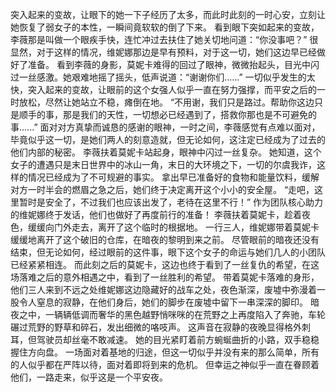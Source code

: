 突入起来的变故，让眼下的她一下子经历了太多，而此时此刻的一时心安，立刻让她恢复了弱女子的本性，一瞬间竟软软的倒了下来。
    看到眼下突如起来的变故，李薇那是叫做一个眼疾手快，连忙冲过去扶住了她关切地问道：“你没事吧？”
    很显然，对于这样的情况，维妮娜那边是早有预料，对于这一切，她们这边早已经做好了准备。
    看到李薇的身影，莫妮卡难得的回过了眼神，微微抬起头，目光中闪过一丝感激。她艰难地摇了摇头，低声说道：“谢谢你们……”
    一切似乎发生的太快，突入起来的变故，让眼前的这个女强人似乎一直在努力强撑，而平安之后的一时放松，尽然让她站立不稳，瘫倒在地。
    “不用谢，我们只是路过。帮助你这边只是顺手的事，那是我们的天性，一切想必已经遇到了，搭救你那也是不可避免的事......”
    面对对方真挚而诚恳的感谢的眼神，一时之间，李薇感觉有点难以面对，毕竟似乎这一切，是她们两人的刻意造就，但无论如何，这注定已经成为了过去的他们内部的秘密。
    李薇扶着莫妮卡站起身，眼神中闪过一丝复杂。
    她知道，这个女子的遭遇只是末日世界中的冰山一角，末日的大环境之下，一切的尔虞我诈，这样的情况已经成为了不可规避的事实。
    拿出早已准备好的食物和能量饮料，缓解对方一时半会的燃眉之急之后，她们终于决定离开这个小小的安全屋。
    “走吧，这里暂时是安全了，不过我们也应该出发了，老待在这里不行！”
    作为团队核心助力的维妮娜终于发话，他们也做好了再度前行的准备！
    李薇扶着莫妮卡，趁着夜色，缓缓向门外走去，离开了这个临时的根据地。
    一行三人，维妮娜带着莫妮卡缓缓地离开了这个破旧的仓库，在暗夜的黎明到来之前。
    尽管眼前的暗夜还没有结束，但无论如何，经过眼前的这件事，眼下这个女子的命运与她们几人的小团队已经紧紧相连。
    而此刻之后的莫妮卡，这边也终于看到了一丝复仇的希望，在这场落难之后的意外相遇之中，看到了一丝胜利的希望。
    带着莫妮卡落难的身形，他们三人来到不远之处维妮娜这边隐藏好的战车之处，夜色渐深，废墟中弥漫着一股令人窒息的寂静，在他们身后，她们的脚步在废墟中留下一串深深的脚印。
    暗夜之中，一辆辆低调而奢华的黑色越野悄咪咪的在荒野之上再度陷入了奔驰，车轮碾过荒野的野草和碎石，发出细微的咯吱声。
    这声音在寂静的夜晚显得格外刺耳，但驾驶员却丝毫不敢减速。
    她的目光紧盯着前方蜿蜒曲折的小路，双手稳稳握住方向盘。
    一场面对着基地的归途，但这一切似乎并没有来的那么简单，所有的人似乎都在严阵以待，面对着即将到来的危机。
    但幸运之神似乎一直在眷顾着他们，一路走来，似乎这是一个平安夜。